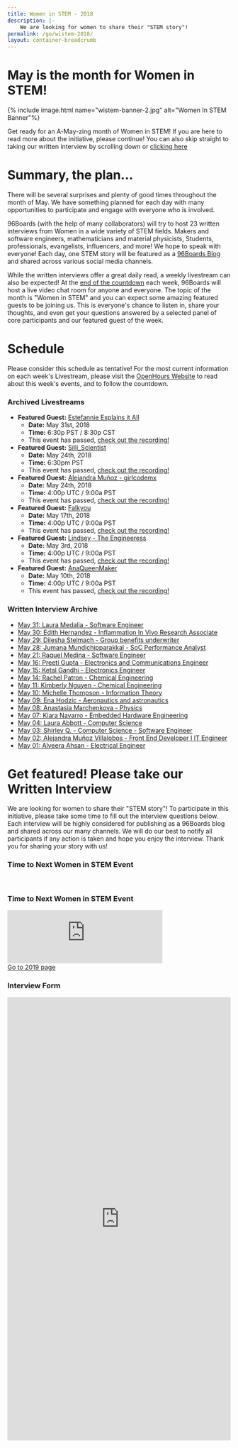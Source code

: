 ```yaml
---
title: Women in STEM - 2018
description: |-
    We are looking for women to share their "STEM story"!
permalink: /go/wistem-2018/
layout: container-breadcrumb
---
```

# May is the month for Women in STEM!

{% include image.html name="wistem-banner-2.jpg" alt="Women In STEM Banner"%}

Get ready for an A-May-zing month of Women in STEM! If you are here to read more about the initiative, please continue! You can also skip straight to taking our written interview by scrolling down or [clicking here](https://goo.gl/forms/ZBFy8ldtXtJ7kHHx1)

# Summary, the plan...

There will be several surprises and plenty of good times throughout the month of May. We have something planned for each day with many opportunities to participate and engage with everyone who is involved.

96Boards (with the help of many collaborators) will try to host 23 written interviews from Women in a wide variety of STEM fields. Makers and software engineers, mathematicians and material physicists, Students, professionals, evangelists, influencers, and more! We hope to speak with everyone! Each day, one STEM story will be featured as a [96Boards Blog](https://www.96boards.org/blog/) and shared across various social media channels.

While the written interviews offer a great daily read, a weekly livestream can also be expected! At the [end of the countdown](https://www.96boards.org/openhours/) each week, 96Boards will host a live video chat room for anyone and everyone. The topic of the month is "Women in STEM" and you can expect some amazing featured guests to be joining us. This is everyone's chance to listen in, share your thoughts, and even get your questions answered by a selected panel of core participants and our featured guest of the week.

# Schedule

Please consider this schedule as tentative! For the most current information on each week's Livestream, please visit the [OpenHours Website](https://www.96boards.org/openhours/) to read about this week's events, and to follow the countdown.

### Archived Livestreams

- **Featured Guest:** [Estefannie Explains it All](https://www.instagram.com/estefanniegg/)
   - **Date:** May 31st, 2018
   - **Time:** 6:30p PST / 8:30p CST
   - This event has passed, [check out the recording!](https://youtu.be/eovR-Kid9gI)
- **Featured Guest:** [Silli_Scientist](https://www.instagram.com/silli_scientist/)
   - **Date:** May 24th, 2018
   - **Time:** 6:30pm PST
   - This event has passed, [check out the recording!](https://youtu.be/uVdAjQXQQew)
- **Featured Guest:** [Alejandra Muñoz - girlcodemx](https://www.instagram.com/girlcodemx/)
   - **Date:** May 24th, 2018
   - **Time:** 4:00p UTC / 9:00a PST
   - This event has passed, [check out the recording!](https://youtu.be/Ou_8LRMzPP0)
- **Featured Guest:** [Falkyou](https://www.instagram.com/falkyou/)
   - **Date:** May 17th, 2018
   - **Time:** 4:00p UTC / 9:00a PST
   - This event has passed, [check out the recording!](https://youtu.be/BQ3JvYwQbMY)
- **Featured Guest:** [Lindsey - The Engineeress](https://www.instagram.com/the_engineeress/)
   - **Date:** May 3rd, 2018
   - **Time:** 4:00p UTC / 9:00a PST
   - This event has passed, [check out the recording!](https://youtu.be/kf8XAB0F_QE)
- **Featured Guest:** [AnaQueenMaker](https://www.instagram.com/anaqueenmaker/)
   - **Date:** May 10th, 2018
   - **Time:** 4:00p UTC / 9:00a PST
   - This event has passed, [check out the recording!](https://youtu.be/IhBme5830Dc)

### Written Interview Archive

- [May 31: Laura Medalia - Software Engineer](https://www.96boards.org/blog/wistem-17/)
- [May 30: Edith Hernandez - Inflammation In Vivo Research Associate](https://www.96boards.org/blog/wistem-16/)
- [May 29: Dilesha Stelmach - Group benefits underwriter](https://www.96boards.org/blog/wistem-15/)
- [May 28: Jumana Mundichipparakkal - SoC Performance Analyst](https://www.96boards.org/blog/wistem-14/)
- [May 21: Raquel Medina - Software Engineer](https://www.96boards.org/blog/wistem-13/)
- [May 16: Preeti Gupta - Electronics and Communications Engineer](https://www.96boards.org/blog/wistem-12/)
- [May 15: Ketal Gandhi - Electronics Engineer](https://www.96boards.org/blog/wistem-11/)
- [May 14: Rachel Patron - Chemical Engineering](https://www.96boards.org/blog/wistem-10/)
- [May 11: Kimberly Nguyen - Chemical Engineering](https://www.96boards.org/blog/wistem-09/)
- [May 10: Michelle Thompson - Information Theory](https://www.96boards.org/blog/wistem-08/)
- [May 09: Ena Hodzic - Aeronautics and astronautics](https://www.96boards.org/blog/wistem-07/)
- [May 08: Anastasia Marchenkova - Physics](https://www.96boards.org/blog/wistem-06/)
- [May 07: Kiara Navarro - Embedded Hardware Engineering](https://www.96boards.org/blog/wistem-05/)
- [May 04: Laura Abbott - Computer Science](https://www.96boards.org/blog/wistem-04/)
- [May 03: Shirley Q. - Computer Science - Software Engineer](https://www.96boards.org/blog/wistem-03/)
- [May 02: Alejandra Muñoz Villalobos - Front End Developer I IT Engineer](https://www.96boards.org/blog/wistem-02/)
- [May 01: Alveera Ahsan - Electrical Engineer](https://www.96boards.org/blog/wistem-01/)

# Get featured! Please take our Written Interview

We are looking for women to share their "STEM story"! To participate in this initiative, please take some time to fill out the interview questions below. Each interview will be highly considered for publishing as a 96Boards blog and shared across our many channels. We will do our best to notify all participants if any action is taken and hope you enjoy the interview. Thank you for sharing your story with us!

### Time to Next Women in STEM Event

<div class="col-md-6" markdown="1">
<br>
<h3>Time to Next Women in STEM Event</h3>
<iframe width="350" height="120" src="https://w2.countingdownto.com/2182683" frameborder="0"></iframe><br />
<a href="https://www.96boards.org/go/wistem-2019/" class="btn blog-read-more-btn center-block">Go to 2019 page</a>

### Interview Form

<iframe src="https://docs.google.com/forms/d/e/1FAIpQLSc32F34PKNFfgq85Tfi-l3vKHu9X9L33asZngsPLTSNuAY5EQ/viewform?usp=sf_link" width="100%" height="1000" frameborder="0" marginheight="0" marginwidth="0">Loading...</iframe>

